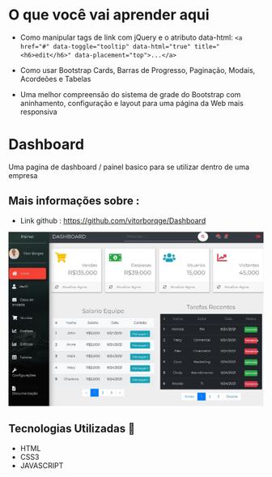 # O que você vai aprender aqui

- Como manipular tags de link com jQuery e o atributo data-html: `<a href="#" data-toggle="tooltip" data-html="true" title="<h6>edit</h6>" data-placement="top">...</a>`

- Como usar Bootstrap Cards, Barras de Progresso, Paginação, Modais, Acordeões e Tabelas

- Uma melhor compreensão do sistema de grade do Bootstrap com aninhamento, configuração e layout para uma página da Web mais responsiva

# Dashboard

Uma pagina de dashboard / painel basico para se utilizar dentro de uma empresa

## Mais informações sobre : 

- Link github : https://github.com/vitorborqge/Dashboard

<p align="left">
  <a href='https://github.com/vitorborqge/Marvel-Vs-Capcom'>
  <img src="images/dashboard.jpeg" width="700" title="dashboard">
  <!-- <img src="images/dashboard.jpeg" width="700" title="dashboard"> -->
  </a>
</p>
 

## Tecnologias Utilizadas 🚀

- HTML
- CSS3
- JAVASCRIPT